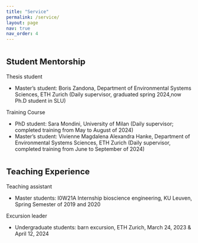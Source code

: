 ```yaml
---
title: "Service"
permalink: /service/
layout: page
nav: true
nav_order: 4
---
```


# <span style="font-size: 22px;">Student Mentorship</span>

Thesis student

- Master’s student: Boris Zandona, Department of Environmental Systems Sciences, ETH Zurich (Daily supervisor, graduated spring 2024,now Ph.D student in SLU)

Training Course

- PhD student: Sara Mondini, University of Milan (Daily supervisor; completed training from May to August of 2024)
- Master’s student: Vivienne Magdalena Alexandra Hanke, Department of Environmental Systems Sciences, ETH Zurich (Daily supervisor, completed training from June to September of 2024)


# <span style="font-size: 22px;">Teaching Experience</span>

Teaching assistant 

- Master students: I0W21A Internship bioscience engineering, KU Leuven, Spring Semester of 2019 and 2020

Excursion leader

-  Undergraduate students: barn excursion, ETH Zurich, March 24, 2023 & April 12, 2024




